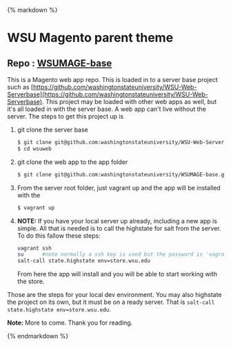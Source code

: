 {% markdown %}
# WSU Magento parent theme
## Repo : [WSUMAGE-base](https://github.com/washingtonstateuniversity/WSUMAGE-base)
This is a Magento web app repo.  This is loaded in to a server base project such as [https://github.com/washingtonstateuniversity/WSU-Web-Serverbase](https://github.com/washingtonstateuniversity/WSU-Web-Serverbase).  This project may be loaded with other web apps as well, but it's all loaded in with the server base.  A web app can't live without the server.  The steps to get this project up is

1. git clone the server base
	```bash
	$ git clone git@github.com:washingtonstateuniversity/WSU-Web-Serverbase.git wsuweb
	$ cd wsuweb
	```
1. git clone the web app to the app folder
	```bash
	$ git clone git@github.com:washingtonstateuniversity/WSUMAGE-base.git app/store.wsu.edu
	```
1. From the server root folder, just vagrant up and the app will be installed with the
	```bash
	$ vagrant up
	```
1. **NOTE:** If you have your local server up already, including a new app is simple.  All that is needed is to call the highstate for salt from the server.  To do this fallow these steps:
	```bash
	vagrant ssh
	su      #note normally a ssh key is used but the password is 'vagrant'
	salt-call state.highstate env=store.wsu.edu
	```
	From here the app will install and you will be able to start working with the store.

Those are the steps for your local dev environment.  You may also highstate the project on its own, but it must be on a ready server.  That is `salt-call state.highstate env=store.wsu.edu`.
		  
**Note:** More to come. Thank you for reading.

{% endmarkdown %}